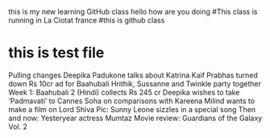 this is my new learning GitHub class
hello how are you doing
#This class is running in La Ciotat france
#this is github class
# this is test file
Pulling changes
Deepika Padukone talks about Katrina Kaif
Prabhas turned down Rs 10cr ad for Baahubali
Hrithik, Sussanne and Twinkle party together
Week 1: Baahubali 2 (Hindi) collects Rs 245 cr
Deepika wishes to take ‘Padmavati’ to Cannes
Soha on comparisons with Kareena
Milind wants to make a film on Lord Shiva
Pic: Sunny Leone sizzles in a special song
Then and now: Yesteryear actress Mumtaz 
Movie review: Guardians of the Galaxy Vol. 2  
